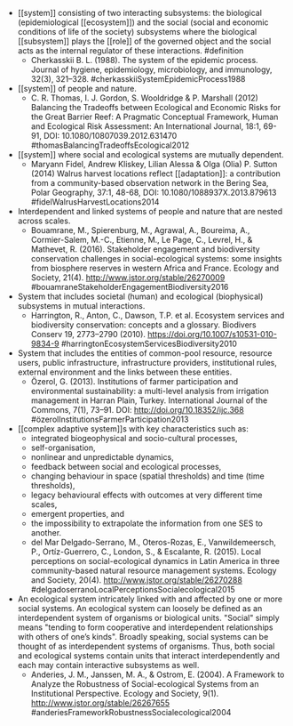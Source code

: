 - [[system]] consisting of two interacting subsystems: the biological (epidemiological [[ecosystem]]) and the social (social and economic conditions of life of the society) subsystems where the biological [[subsystem]] plays the [[role]] of the governed object and the social acts as the internal regulator of these interactions. #definition
	- Cherkasskii B. L. (1988). The system of the epidemic process. Journal of hygiene, epidemiology, microbiology, and immunology, 32(3), 321–328. 
	  #cherkasskiiSystemEpidemicProcess1988
- [[system]] of people and nature.
	- C. R. Thomas, I. J. Gordon, S. Wooldridge & P. Marshall (2012) Balancing the Tradeoffs between Ecological and Economic Risks for the Great Barrier Reef: A Pragmatic Conceptual Framework, Human and Ecological Risk Assessment: An International Journal, 18:1, 69-91, DOI: 10.1080/10807039.2012.631470 #thomasBalancingTradeoffsEcological2012
- [[system]] where social and ecological systems are mutually dependent.
	- Maryann Fidel, Andrew Kliskey, Lilian Alessa & Olga (Olia) P. Sutton (2014) Walrus harvest locations reflect [[adaptation]]: a contribution from a community-based observation network in the Bering Sea, Polar Geography, 37:1, 48-68, DOI: 10.1080/1088937X.2013.879613 #fidelWalrusHarvestLocations2014
- Interdependent and linked systems of people and nature that are nested across scales.
	- Bouamrane, M., Spierenburg, M., Agrawal, A., Boureima, A., Cormier-Salem, M.-C., Etienne, M., Le Page, C., Levrel, H., & Mathevet, R. (2016). Stakeholder engagement and biodiversity conservation challenges in social-ecological systems: some insights from biosphere reserves in western Africa and France. Ecology and Society, 21(4). http://www.jstor.org/stable/26270009 #bouamraneStakeholderEngagementBiodiversity2016
- System that includes societal (human) and ecological (biophysical) subsystems in mutual interactions.
	- Harrington, R., Anton, C., Dawson, T.P. et al. Ecosystem services and biodiversity conservation: concepts and a glossary. Biodivers Conserv 19, 2773–2790 (2010). https://doi.org/10.1007/s10531-010-9834-9 #harringtonEcosystemServicesBiodiversity2010
- System that includes the entities of common-pool resource, resource users, public infrastructure, infrastructure providers, institutional rules, external environment and the links between these entities.
	- Özerol, G. (2013). Institutions of farmer participation and environmental sustainability: a multi-level analysis from irrigation management in Harran Plain, Turkey. International Journal of the Commons, 7(1), 73–91. DOI: http://doi.org/10.18352/ijc.368 #özerolInstitutionsFarmerParticipation2013
- [[complex adaptive system]]s with key characteristics such as:
	- integrated biogeophysical and socio-cultural processes,
	- self-organisation,
	- nonlinear and unpredictable dynamics,
	- feedback between social and ecological processes,
	- changing behaviour in space (spatial thresholds) and time (time thresholds),
	- legacy behavioural effects with outcomes at very different time scales,
	- emergent properties, and
	- the impossibility to extrapolate the information from one SES to another.
	- del Mar Delgado-Serrano, M., Oteros-Rozas, E., Vanwildemeersch, P., Ortíz-Guerrero, C., London, S., & Escalante, R. (2015). Local perceptions on social-ecological dynamics in Latin America in three community-based natural resource management systems. Ecology and Society, 20(4). http://www.jstor.org/stable/26270288 #delgadoserranoLocalPerceptionsSocialecological2015
- An ecological system intricately linked with and affected by one or more social systems. An ecological system can loosely be defined as an interdependent system of organisms or biological units. "Social" simply means "tending to form cooperative and interdependent relationships with others of one’s kinds". Broadly speaking, social systems can be thought of as interdependent systems of organisms. Thus, both social and ecological systems contain units that interact interdependently and each may contain interactive subsystems as well.
	- Anderies, J. M., Janssen, M. A., & Ostrom, E. (2004). A Framework to Analyze the Robustness of Social-ecological Systems from an Institutional Perspective. Ecology and Society, 9(1). http://www.jstor.org/stable/26267655 #anderiesFrameworkRobustnessSocialecological2004